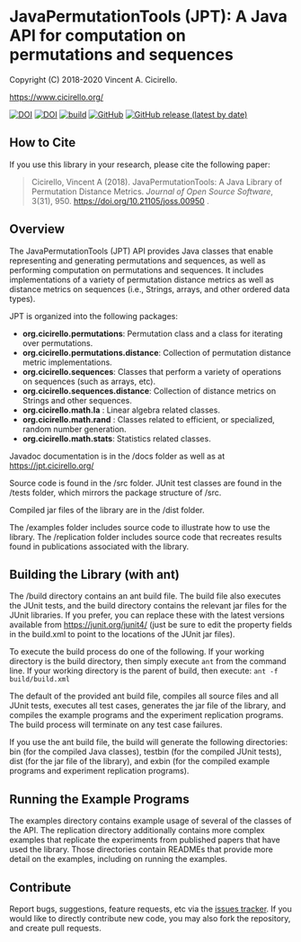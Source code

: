 # JavaPermutationTools (JPT): A Java API for computation on permutations and sequences 

Copyright (C) 2018-2020 Vincent A. Cicirello.

https://www.cicirello.org/

[![DOI](http://joss.theoj.org/papers/10.21105/joss.00950/status.svg)](https://doi.org/10.21105/joss.00950)
[![DOI](https://zenodo.org/badge/139182095.svg)](https://zenodo.org/badge/latestdoi/139182095)
[![build](https://github.com/cicirello/JavaPermutationTools/workflows/build/badge.svg)](https://github.com/cicirello/JavaPermutationTools/actions?query=workflow%3Abuild)
[![GitHub](https://img.shields.io/github/license/cicirello/JavaPermutationTools)](https://github.com/cicirello/JavaPermutationTools/blob/master/LICENSE)
[![GitHub release (latest by date)](https://img.shields.io/github/v/release/cicirello/JavaPermutationTools?logo=GitHub)](https://github.com/cicirello/JavaPermutationTools/releases)

## How to Cite

If you use this library in your research, please cite the following paper:

> Cicirello, Vincent A (2018). JavaPermutationTools: A Java Library of Permutation Distance Metrics. *Journal of Open Source Software*, 3(31), 950.  https://doi.org/10.21105/joss.00950 .

## Overview

The JavaPermutationTools (JPT) API provides Java classes that enable representing and generating 
permutations and sequences, as well as performing computation on permutations and sequences. 
It includes implementations of a variety of permutation distance metrics as well as distance 
metrics on sequences (i.e., Strings, arrays, and other ordered data types). 

JPT is organized into the following packages:
* __org.cicirello.permutations__: Permutation class and a class for iterating over permutations.
* __org.cicirello.permutations.distance__: Collection of permutation distance metric implementations.
* __org.cicirello.sequences__: Classes that perform a variety of operations on sequences (such as arrays, etc).
* __org.cicirello.sequences.distance__: Collection of distance metrics on Strings and other sequences.
* __org.cicirello.math.la__ : Linear algebra related classes.
* __org.cicirello.math.rand__ : Classes related to efficient, or specialized, random number generation. 
* __org.cicirello.math.stats__: Statistics related classes.

Javadoc documentation is in the /docs folder as well as at https://jpt.cicirello.org/

Source code is found in the /src folder.  JUnit test classes are found in the /tests folder, which
mirrors the package structure of /src.

Compiled jar files of the library are in the /dist folder.

The /examples folder includes source code to illustrate how to use the library.  The /replication
folder includes source code that recreates results found in publications associated with the library.

## Building the Library (with ant)

The /build directory contains an ant build file.  The build file 
also executes the JUnit tests, and the build directory contains
the relevant jar files for the JUnit libraries.  If you prefer, 
you can replace these with the latest versions available
from https://junit.org/junit4/ (just be sure to edit the property 
fields in the build.xml to point to the locations of the JUnit jar files).

To execute the build process do one of the following.  If your working 
directory is the build directory, then simply execute
`ant` from the command line.  If your working directory is the 
parent of build, then execute: `ant -f build/build.xml`

The default of the provided ant build file, compiles all source 
files and all JUnit tests, executes all test cases,
generates the jar file of the library, and compiles the example 
programs and the experiment replication programs. The 
build process will terminate on any test case failures.  

If you use the ant build file, the build will generate the 
following directories: bin (for the compiled Java classes),
testbin (for the compiled JUnit tests), dist (for the jar file of the library), 
and exbin (for the compiled example
programs and experiment replication programs).

## Running the Example Programs

The examples directory contains example usage of several of the classes of the API.
The replication directory additionally contains more complex examples that replicate the
experiments from published papers that have used the library.  Those directories contain
READMEs that provide more detail on the examples, including on running the examples.

## Contribute

Report bugs, suggestions, feature requests, etc via the [issues tracker](https://github.com/cicirello/JavaPermutationTools/issues).  If you would 
like to directly contribute new code, you may also fork the repository, 
and create pull requests.
